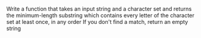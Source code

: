 Write a function that takes an input string and a character set and returns the minimum-length substring which 
contains every letter of the character set at least once, in any order
If you don't find a match, return an empty string
